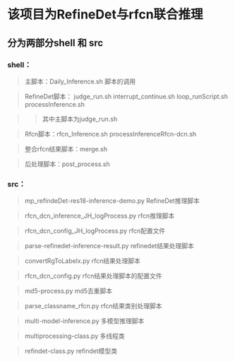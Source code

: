 该项目为RefineDet与rfcn联合推理
============================

分为两部分shell 和 src
----------------------------

### shell：

> 主脚本：Daily_Inference.sh 脚本的调用

> RefineDet脚本：  judge_run.sh interrupt_continue.sh loop_runScript.sh processInference.sh

>> 其中主脚本为judge_run.sh

> Rfcn脚本：rfcn_Inference.sh processInferenceRfcn-dcn.sh

> 整合rfcn结果脚本：merge.sh

> 后处理脚本：post_process.sh

### src：

> mp_refindeDet-res18-inference-demo.py RefineDet推理脚本

> rfcn_dcn_inference_JH_logProcess.py   rfcn推理脚本

> rfcn_dcn_config_JH_logProcess.py      rfcn配置文件

> parse-refinedet-inference-result.py   refinedet结果处理脚本

> convertRgToLabelx.py                  rfcn结果处理脚本

> rfcn_dcn_config.py                    rfcn结果处理脚本的配置文件

> md5-process.py                        md5去重脚本

> parse_classname_rfcn.py               rfcn结果类别处理脚本

> multi-model-inference.py              多模型推理脚本

> multiprocessing-class.py              多线程类

> refindet-class.py                     refindet模型类